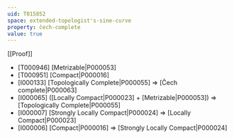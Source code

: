 ```yaml
---
uid: T015852
space: extended-topologist's-sine-curve
property: čech-complete
value: true
---
```

[[Proof]]

* [T000946] [Metrizable|P000053]
* [T000951] [Compact|P000016]
* [I000133] [Topologically Complete|P000055] => [Čech complete|P000063]
* [I000065] ([Locally Compact|P000023] + [Metrizable|P000053]) => [Topologically Complete|P000055]
* [I000007] [Strongly Locally Compact|P000024] => [Locally Compact|P000023]
* [I000006] [Compact|P000016] => [Strongly Locally Compact|P000024]

